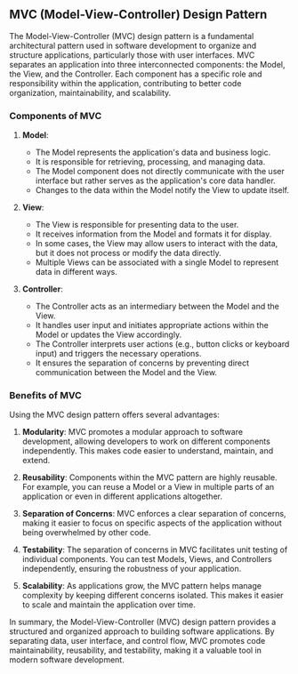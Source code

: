 ## MVC (Model-View-Controller) Design Pattern

The Model-View-Controller (MVC) design pattern is a fundamental architectural pattern used in software development to organize and structure applications, particularly those with user interfaces. MVC separates an application into three interconnected components: the Model, the View, and the Controller. Each component has a specific role and responsibility within the application, contributing to better code organization, maintainability, and scalability.

### Components of MVC

1. **Model**: 
   - The Model represents the application's data and business logic.
   - It is responsible for retrieving, processing, and managing data.
   - The Model component does not directly communicate with the user interface but rather serves as the application's core data handler.
   - Changes to the data within the Model notify the View to update itself.

2. **View**:
   - The View is responsible for presenting data to the user.
   - It receives information from the Model and formats it for display.
   - In some cases, the View may allow users to interact with the data, but it does not process or modify the data directly.
   - Multiple Views can be associated with a single Model to represent data in different ways.

3. **Controller**:
   - The Controller acts as an intermediary between the Model and the View.
   - It handles user input and initiates appropriate actions within the Model or updates the View accordingly.
   - The Controller interprets user actions (e.g., button clicks or keyboard input) and triggers the necessary operations.
   - It ensures the separation of concerns by preventing direct communication between the Model and the View.

### Benefits of MVC

Using the MVC design pattern offers several advantages:

1. **Modularity**: MVC promotes a modular approach to software development, allowing developers to work on different components independently. This makes code easier to understand, maintain, and extend.

2. **Reusability**: Components within the MVC pattern are highly reusable. For example, you can reuse a Model or a View in multiple parts of an application or even in different applications altogether.

3. **Separation of Concerns**: MVC enforces a clear separation of concerns, making it easier to focus on specific aspects of the application without being overwhelmed by other code.

4. **Testability**: The separation of concerns in MVC facilitates unit testing of individual components. You can test Models, Views, and Controllers independently, ensuring the robustness of your application.

5. **Scalability**: As applications grow, the MVC pattern helps manage complexity by keeping different concerns isolated. This makes it easier to scale and maintain the application over time.

In summary, the Model-View-Controller (MVC) design pattern provides a structured and organized approach to building software applications. By separating data, user interface, and control flow, MVC promotes code maintainability, reusability, and testability, making it a valuable tool in modern software development.